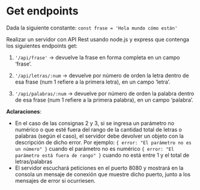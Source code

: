 # Get endpoints

Dada la siguiente constante: `const frase = 'Hola mundo cómo están'`

Realizar un servidor con API Rest usando node.js y express que contenga los siguientes endpoints get:

1. `'/api/frase'` -> devuelve la frase en forma completa en un campo ‘frase’.

2. `'/api/letras/:num` -> devuelve por número de orden la letra dentro de esa frase (num 1 refiere a la primera letra), en un campo ‘letra’.

3. `'/api/palabras/:num` -> devuelve por número de orden la palabra dentro de esa frase (num 1 refiere a la primera palabra), en un campo ‘palabra’.

**Aclaraciones**:

-   En el caso de las consignas 2 y 3, si se ingresa un parámetro no numérico o que esté fuera del rango de la cantidad total de letras o palabras (según el caso), el servidor debe devolver un objeto con la descripción de dicho error. Por ejemplo:
    `{ error: "El parámetro no es un número" }` cuando el parámetro no es numérico
    `{ error: "El parámetro está fuera de rango" }` cuando no está entre 1 y el total de letras/palabras
-   El servidor escuchará peticiones en el puerto 8080 y mostrará en la consola un mensaje de conexión que muestre dicho puerto, junto a los mensajes de error si ocurriesen.
